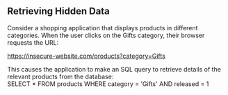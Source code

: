 ## Retrieving Hidden Data


Consider a shopping application that displays products in different categories. When the user clicks on the Gifts category, their browser requests the URL:  
	
https://insecure-website.com/products?category=Gifts  

This causes the application to make an SQL query to retrieve details of the relevant products from the database:  
SELECT * FROM products WHERE category = 'Gifts' AND released = 1